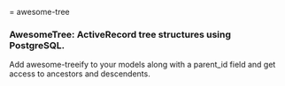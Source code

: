 = awesome-tree


### AwesomeTree: ActiveRecord tree structures using PostgreSQL.

Add awesome-treeify to your models along with a parent_id field and get access to ancestors and descendents.

